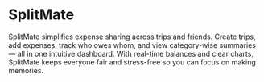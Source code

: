 # SplitMate
SplitMate simplifies expense sharing across trips and friends.  Create trips, add expenses, track who owes whom, and view category-wise summaries — all in one intuitive dashboard.  With real-time balances and clear charts, SplitMate keeps everyone fair and stress-free so you can focus on making memories.
